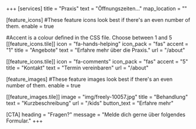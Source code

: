 +++
[services]
  title = "Praxis"
  text = "Öffnungszeiten..."
  map_location = ""

[feature_icons]
  #These feature icons look best if there's an even number of them.
  enable = true

  #Accent is a colour defined in the CSS file. Choose between 1 and 5
  [[feature_icons.tile]]
    icon = "fa-hands-helping"
    icon_pack = "fas"
    accent = "1"
    title = "Angebote"
    text = "Erfahre mehr über die Praxis."
    url = "/about"

  [[feature_icons.tile]]
    icon = "fa-comments"
    icon_pack = "fas"
    accent = "5"
    title = "Kontakt"
    text = "Termin vereinbaren"
    url = "/about"

[feature_images]
#These feature images look best if there's an even number of them.
  enable = true

  [[feature_images.tile]]
    image = "img/freely-10057.jpg"
    title = "Behandlung"
    text = "Kurzbeschreibung"
    url = "/kids"
    button_text = "Erfahre mehr"

[CTA]
  heading = "Fragen?"
  message = "Melde dich gerne über folgendes Formular."
+++
